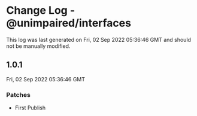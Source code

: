 # Change Log - @unimpaired/interfaces

This log was last generated on Fri, 02 Sep 2022 05:36:46 GMT and should not be manually modified.

## 1.0.1
Fri, 02 Sep 2022 05:36:46 GMT

### Patches

- First Publish


